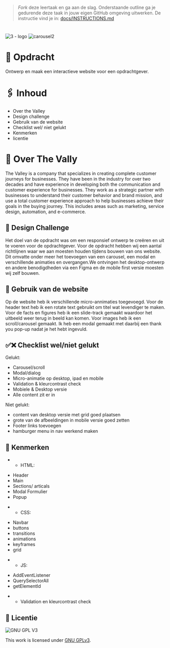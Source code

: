 > _Fork_ deze leertaak en ga aan de slag. Onderstaande outline ga je gedurende deze taak in jouw eigen GitHub omgeving uitwerken. De instructie vind je in: [docs/INSTRUCTIONS.md](docs/INSTRUCTIONS.md)

# 
![3 - logo](https://user-images.githubusercontent.com/94745953/214565507-c6e94061-476d-41bf-a17c-d84e5eb8757e.png)
![carousel2](https://user-images.githubusercontent.com/94745953/214565828-e25c04c6-84a2-4db4-bc92-d4acaccbd22b.PNG)

# 🔖 Opdracht
Ontwerp en maak een interactieve website voor een opdrachtgever.

# 🖇 Inhoud
- Over the Valley
- Design challenge
- Gebruik van de website
- Checklist wel/ niet gelukt
- Kenmerken
- licentie


# 🏦 Over The Vally
The Valley is a company that specializes in creating complete customer journeys for businesses. They have been in the industry for over two decades and have experience in developing both the communication and customer experience for businesses. They work as a strategic partner with businesses to understand their customer behavior and brand mission, and use a total customer experience approach to help businesses achieve their goals in the buying journey. This includes areas such as marketing, service design, automation, and e-commerce.

## 🎨 Design Challenge

Het doel van de opdracht was om een responsief ontwerp te creëren en uit te voeren voor de opdrachtgever. Voor de opdracht hebben wij een aantal richtlijnen waar we aan moesten houden tijdens bouwen van ons website. Dit omvatte onder meer het toevoegen van een carousel, een modal en verschillende animaties en overgangen.We ontvingen het desktop-ontwerp en andere benodigdheden via een Figma en de mobile first versie moesten wij zelf bouwen. 

## 📝 Gebruik van de website

Op de website heb ik verschillende micro-annimaties toegevoegd. Voor de header text heb ik een rotate text gebruikt om titel wat levendiger te maken. 
Voor de facts en figures heb ik een slide-track gemaakt waardoor het uitbeeld weer terug in beeld kan komen. Voor images heb ik een scroll/carousel gemaakt. Ik heb een modal gemaakt met daarbij een thank you pop-up nadat je het hebt ingevuld. 


## ✅❌ Checklist wel/niet gelukt 

Gelukt:

- Carousel/scroll
- Modal/dialog
- Micro-animatie op desktop, ipad en mobile
- Validation & kleurcontrast check
- Mobiele & Desktop versie
- Alle content zit er in

Niet gelukt:
- content van desktop versie met grid goed plaatsen
- grote van de afbeeldingen in mobile versie goed zetten
- Footer links toevoegen
- hamburger menu in nav werkend maken






## 🔎 Kenmerken
 * * HTML:
- Header
- Main
- Sections/ articals
- Modal Formulier
- Popup

* * CSS:
- Navbar
- buttons
- transitions
- animations
- keyframes
- grid

* * JS:
- AddEventListener
- QuerySelectorAll
- getElementId

* * Validation en kleurcontrast check

## 👾 Licentie

![GNU GPL V3](https://www.gnu.org/graphics/gplv3-127x51.png)

This work is licensed under [GNU GPLv3](./LICENSE).
